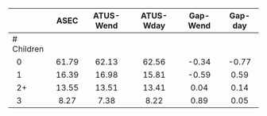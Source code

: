 
|                      |         ASEC |    ATUS-Wend |    ATUS-Wday |     Gap-Wend |      Gap-day |
| -------------------- | :----------: | :----------: | :----------: | :----------: | :----------: |
| # Children           |              |              |              |              |              |
| &nbsp;&nbsp;0        |        61.79 |        62.13 |        62.56 |        -0.34 |        -0.77 |
| &nbsp;&nbsp;1        |        16.39 |        16.98 |        15.81 |        -0.59 |         0.59 |
| &nbsp;&nbsp;2+       |        13.55 |        13.51 |        13.41 |         0.04 |         0.14 |
| &nbsp;&nbsp;3        |         8.27 |         7.38 |         8.22 |         0.89 |         0.05 |

